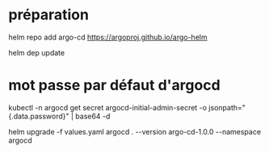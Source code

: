 # préparation
helm repo add argo-cd https://argoproj.github.io/argo-helm

helm dep update


# mot passe par défaut d'argocd

kubectl -n argocd get secret argocd-initial-admin-secret -o jsonpath="{.data.password}" | base64 -d

helm upgrade -f values.yaml argocd . --version argo-cd-1.0.0 --namespace argocd
